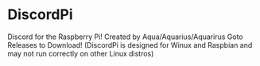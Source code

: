 # DiscordPi
Discord for the Raspberry Pi!
Created by Aqua/Aquarius/Aquarirus
Goto Releases to Download!
(DiscordPi is designed for Winux and Raspbian and may not run correctly on other Linux distros)
